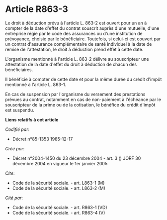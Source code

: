 # Article R863-3

Le droit à déduction prévu à l'article L. 863-2 est ouvert pour un an à compter de la date d'effet du contrat souscrit auprès
d'une mutuelle, d'une entreprise régie par le code des assurances ou d'une institution de prévoyance, choisie par le
bénéficiaire. Toutefois, si celui-ci est couvert par un contrat d'assurance complémentaire de santé individuel à la date de
remise de l'attestation, le droit à déduction prend effet à cette date.

L'organisme mentionné à l'article L. 863-2 délivre au souscripteur une attestation de la date d'effet du droit à déduction de
chacun des bénéficiaires.

Il bénéficie à compter de cette date et pour la même durée du crédit d'impôt mentionné à l'article L. 863-1.

En cas de suspension par l'organisme du versement des prestations prévues au contrat, notamment en cas de non-paiement à
l'échéance par le souscripteur de la prime ou de la cotisation, le bénéfice du crédit d'impôt est suspendu.

**Liens relatifs à cet article**

_Codifié par_:

  - Décret n°85-1353 1985-12-17

_Créé par_:

  - Décret n°2004-1450 du 23 décembre 2004 - art. 3 () JORF 30 décembre 2004 en vigueur le 1er janvier 2005

_Cite_:

  - Code de la sécurité sociale. - art. L863-1 (M)
  - Code de la sécurité sociale. - art. L863-2 (M)

_Cité par_:

  - Code de la sécurité sociale. - art. R863-1 (VD)
  - Code de la sécurité sociale. - art. R863-4 (V)
